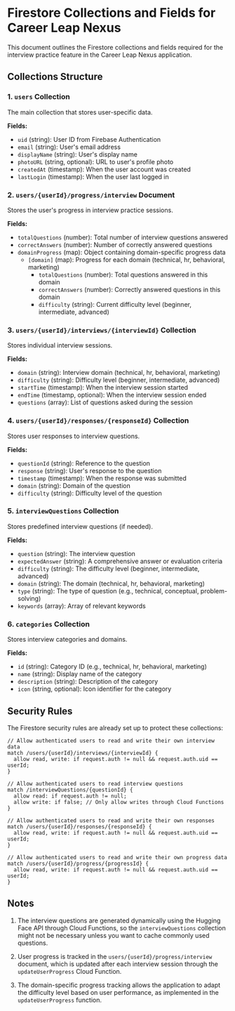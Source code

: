 # Firestore Collections and Fields for Career Leap Nexus

This document outlines the Firestore collections and fields required for the interview practice feature in the Career Leap Nexus application.

## Collections Structure

### 1. `users` Collection

The main collection that stores user-specific data.

**Fields:**
- `uid` (string): User ID from Firebase Authentication
- `email` (string): User's email address
- `displayName` (string): User's display name
- `photoURL` (string, optional): URL to user's profile photo
- `createdAt` (timestamp): When the user account was created
- `lastLogin` (timestamp): When the user last logged in

### 2. `users/{userId}/progress/interview` Document

Stores the user's progress in interview practice sessions.

**Fields:**
- `totalQuestions` (number): Total number of interview questions answered
- `correctAnswers` (number): Number of correctly answered questions
- `domainProgress` (map): Object containing domain-specific progress data
  - `[domain]` (map): Progress for each domain (technical, hr, behavioral, marketing)
    - `totalQuestions` (number): Total questions answered in this domain
    - `correctAnswers` (number): Correctly answered questions in this domain
    - `difficulty` (string): Current difficulty level (beginner, intermediate, advanced)

### 3. `users/{userId}/interviews/{interviewId}` Collection

Stores individual interview sessions.

**Fields:**
- `domain` (string): Interview domain (technical, hr, behavioral, marketing)
- `difficulty` (string): Difficulty level (beginner, intermediate, advanced)
- `startTime` (timestamp): When the interview session started
- `endTime` (timestamp, optional): When the interview session ended
- `questions` (array): List of questions asked during the session

### 4. `users/{userId}/responses/{responseId}` Collection

Stores user responses to interview questions.

**Fields:**
- `questionId` (string): Reference to the question
- `response` (string): User's response to the question
- `timestamp` (timestamp): When the response was submitted
- `domain` (string): Domain of the question
- `difficulty` (string): Difficulty level of the question

### 5. `interviewQuestions` Collection

Stores predefined interview questions (if needed).

**Fields:**
- `question` (string): The interview question
- `expectedAnswer` (string): A comprehensive answer or evaluation criteria
- `difficulty` (string): The difficulty level (beginner, intermediate, advanced)
- `domain` (string): The domain (technical, hr, behavioral, marketing)
- `type` (string): The type of question (e.g., technical, conceptual, problem-solving)
- `keywords` (array): Array of relevant keywords

### 6. `categories` Collection

Stores interview categories and domains.

**Fields:**
- `id` (string): Category ID (e.g., technical, hr, behavioral, marketing)
- `name` (string): Display name of the category
- `description` (string): Description of the category
- `icon` (string, optional): Icon identifier for the category

## Security Rules

The Firestore security rules are already set up to protect these collections:

```
// Allow authenticated users to read and write their own interview data
match /users/{userId}/interviews/{interviewId} {
  allow read, write: if request.auth != null && request.auth.uid == userId;
}

// Allow authenticated users to read interview questions
match /interviewQuestions/{questionId} {
  allow read: if request.auth != null;
  allow write: if false; // Only allow writes through Cloud Functions
}

// Allow authenticated users to read and write their own responses
match /users/{userId}/responses/{responseId} {
  allow read, write: if request.auth != null && request.auth.uid == userId;
}

// Allow authenticated users to read and write their own progress data
match /users/{userId}/progress/{progressId} {
  allow read, write: if request.auth != null && request.auth.uid == userId;
}
```

## Notes

1. The interview questions are generated dynamically using the Hugging Face API through Cloud Functions, so the `interviewQuestions` collection might not be necessary unless you want to cache commonly used questions.

2. User progress is tracked in the `users/{userId}/progress/interview` document, which is updated after each interview session through the `updateUserProgress` Cloud Function.

3. The domain-specific progress tracking allows the application to adapt the difficulty level based on user performance, as implemented in the `updateUserProgress` function.